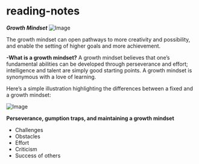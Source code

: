 # reading-notes
***Growth Mindset***
![Image](https://3kllhk1ibq34qk6sp3bhtox1-wpengine.netdna-ssl.com/wp-content/uploads/2015/11/growth-mindset.png)


The growth mindset can open pathways to more creativity and possibility, and enable the setting of higher goals and more achievement.

**-What is a growth mindset?**
A growth mindset believes that one’s fundamental abilities can be developed through perseverance and effort; intelligence and talent are simply good starting points. A growth mindset is synonymous with a love of learning.

Here’s a simple illustration highlighting the differences between a fixed and a growth mindset:

![Image](https://3kllhk1ibq34qk6sp3bhtox1-wpengine.netdna-ssl.com/wp-content/uploads/NewGrowthMindset2.png)

**Perseverance, gumption traps, and maintaining a growth mindset**

- Challenges
- Obstacles
- Effort
- Criticism
- Success of others
